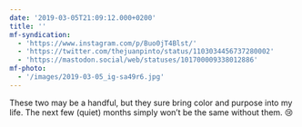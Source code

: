 ```yaml
---
date: '2019-03-05T21:09:12.000+0200'
title: ''
mf-syndication:
  - 'https://www.instagram.com/p/Buo0jT4Blst/'
  - 'https://twitter.com/thejuanpinto/status/1103034456737280002'
  - 'https://mastodon.social/web/statuses/101700009338012886'
mf-photo:
  - '/images/2019-03-05_ig-sa49r6.jpg'
---
```

These two may be a handful, but they sure bring color and purpose into my life. The next few (quiet) months simply won’t be the same without them. 😢
